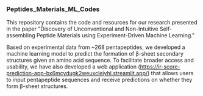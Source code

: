 ### Peptides_Materials_ML_Codes
This repository contains the code and resources for our research presented in the paper "Discovery of Unconventional and Non-Intuitive Self-assembling Peptide Materials using Experiment-Driven Machine Learning."

Based on experimental data from ~268 pentapeptides, we developed a machine learning model to predict the formation of β-sheet secondary structures given an amino acid sequence. To facilitate broader access and usability, we have also developed a web application (https://ir-score-prediction-app-bx6mcydugk2weuxcleiyhl.streamlit.app/) that allows users to input pentapeptide sequences and receive predictions on whether they form β-sheet structures.
